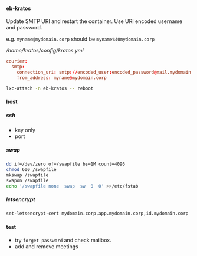 #### eb-kratos

Update SMTP URI and restart the container. Use URI encoded username and
password.

e.g. `myname@mydomain.corp` should be `myname%40mydomain.corp`

_/home/kratos/config/kratos.yml_

```conf
courier:
  smtp:
    connection_uri: smtp://encoded_user:encoded_password@mail.mydomain.corp:587/
    from_address: myname@mydomain.corp
```

```bash
lxc-attach -n eb-kratos -- reboot
```

#### host

##### ssh

- key only
- port

##### swap

```bash
dd if=/dev/zero of=/swapfile bs=1M count=4096
chmod 600 /swapfile
mkswap /swapfile
swapon /swapfile
echo '/swapfile none  swap  sw  0  0' >>/etc/fstab
```

##### letsencrypt

```bash
set-letsencrypt-cert mydomain.corp,app.mydomain.corp,id.mydomain.corp
```

#### test

- try `forget password` and check mailbox.
- add and remove meetings
